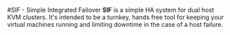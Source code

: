 #SIF - Simple Integrated Failover
**SIF** is a simple HA system for dual host KVM clusters. It's intended to be a turnkey, hands free tool for keeping your virtual machines running and limiting downtime in the case of a host failure.
